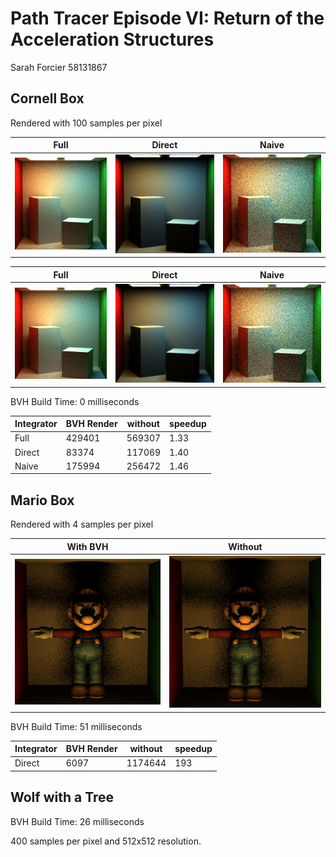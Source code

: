 Path Tracer Episode VI: Return of the Acceleration Structures
======================

Sarah Forcier 
58131867


Cornell Box
-------------
Rendered with 100 samples per pixel

| Full | Direct | Naive |
| -----------| ---------- | ------- |
| ![](./full_bvh.png) | ![](./direct_bvh.png) |![](./naive_bvh.png) |

| Full | Direct | Naive |
| -----------| ---------- | ------- |
| ![](./full.png) | ![](./direct.png) |![](./naive.png) |

BVH Build Time: 0 milliseconds

| Integrator | BVH Render | without | speedup |
| -----------| ---------- | ------- | ------- |
| Full 		 | 429401 | 569307 | 1.33 |
| Direct 	 | 83374 | 117069 | 1.40 |
| Naive 	 | 175994 | 256472 | 1.46 |

Mario Box
--------------
Rendered with 4 samples per pixel

| With BVH | Without |
| -----------| ---------- |
| ![](./mario2x2_bvh.png) | ![](./mario2x2.png) |


BVH Build Time: 51 milliseconds

| Integrator | BVH Render | without | speedup |
| -----------| ---------- | ------- | -------
| Direct 	 | 6097 |  1174644 | 193


Wolf with a Tree
-----------
BVH Build Time: 26 milliseconds

400 samples per pixel and 512x512 resolution. 
